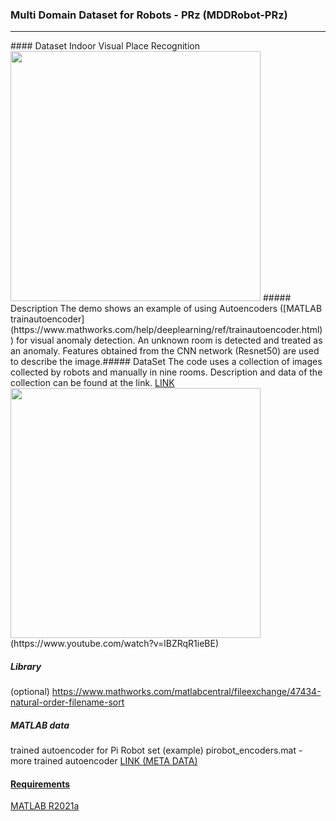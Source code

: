 ### Multi Domain Dataset for Robots - PRz (MDDRobot-PRz)
<hr>
#### Dataset Indoor Visual Place Recognition
<img src='http://pwozniak.kia.prz.edu.pl/image/MDDdataset.png' width='400'>
##### Description
The demo shows an example of using Autoencoders ([MATLAB trainautoencoder](https://www.mathworks.com/help/deeplearning/ref/trainautoencoder.html)) for visual anomaly detection. An unknown room is detected and treated as an anomaly. Features obtained from the CNN network (Resnet50) are used to describe the image.
​
##### DataSet
The code uses a collection of images collected by robots and manually in nine rooms. Description and data of the collection can be found at the link.
<a href="[https://www.youtube.com/watch?v=lBZRqR1ieBE](http://pwozniak.kia.prz.edu.pl/html/com/multiDomainDatasetRobotsPRz)">LINK</a>
<a href="https://www.youtube.com/watch?v=lBZRqR1ieBE">
<img src='http://pwozniak.kia.prz.edu.pl/image/demo.png'  width='400'>
</a>
(https://www.youtube.com/watch?v=lBZRqR1ieBE)

##### Library
(optional)
https://www.mathworks.com/matlabcentral/fileexchange/47434-natural-order-filename-sort

##### MATLAB data 
trained autoencoder for Pi Robot set (example)
pirobot_encoders.mat - more trained autoencoder
<a href="[https://www.youtube.com/watch?v=lBZRqR1ieBE](http://pwozniak.kia.prz.edu.pl/html/com/multiDomainDatasetRobotsPRz)">LINK (META DATA)</a>
<a href="https://www.youtube.com/watch?v=lBZRqR1ieBE">

#### Requirements
MATLAB R2021a
